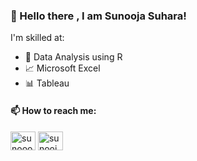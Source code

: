 
  
### 👋 Hello there , I am Sunooja Suhara! 

I'm skilled at: 
- 📄  Data Analysis using R
- 📈 Microsoft Excel
- :bar_chart: Tableau

#### 📫 How to reach me:

<p align="left">  
<a href="https://twitter.com/sunoooss" target="blank"><img align="center" src="https://raw.githubusercontent.com/rahuldkjain/github-profile-readme-generator/master/src/images/icons/Social/twitter.svg" alt="sunoooss" height="30" width="40" /></a>  
<a href="https://linkedin.com/in/sunooja-suhara" target="blank"><img align="center" src="https://raw.githubusercontent.com/rahuldkjain/github-profile-readme-generator/master/src/images/icons/Social/linked-in-alt.svg" alt="sunooja-suhara" height="30" width="40" /></a>  
</p>
